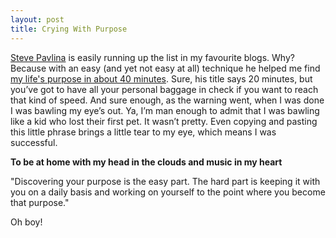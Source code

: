 ```yaml
---
layout: post
title: Crying With Purpose
---
```

[Steve Pavlina](https://www.stevepavlina.com/) is easily running up the list in my favourite blogs. Why? Because
with an easy (and yet not easy at all) technique he helped me find [my life's
purpose in about 40 minutes](https://www.stevepavlina.com/blog/2005/01/how-to-discover-your-life-purpose-in-about-20-minutes/).
Sure, his title says 20 minutes, but you’ve got to have all your personal baggage
in check if you want to reach that kind of speed. And sure enough, as the warning
went, when I was done I was bawling my eye’s out. Ya, I’m man enough to admit
that I was bawling like a kid who lost their first pet. It wasn’t pretty. Even
copying and pasting this little phrase brings a little tear to my eye, which means
I was successful.

**To be at home with my head in the clouds and music in my heart**

"Discovering your purpose is the easy part. The hard part is keeping it with you on a daily basis and working on yourself to the point where you become that purpose."

Oh boy!
